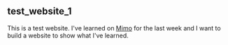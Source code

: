 ## test_website_1
This is a test website.
I've learned on [Mimo](https://getmimo.com) for the last week and I want to build a website to show what I've learned.

